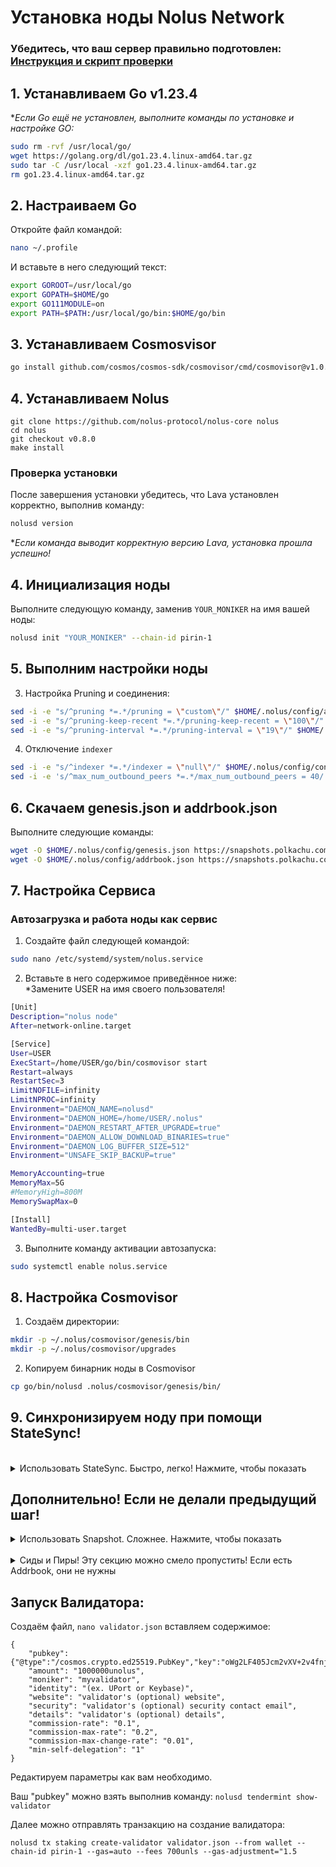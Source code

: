# Установка ноды Nolus Network
### Убедитесь, что ваш сервер правильно подготовлен: [Инструкция и скрипт проверки](https://github.com/ptzruslan/tools)
  ## 1. Устанавливаем Go v1.23.4

**Если Go ещё не установлен, выполните команды по установке и настройке GO:*

```bash
sudo rm -rvf /usr/local/go/
wget https://golang.org/dl/go1.23.4.linux-amd64.tar.gz
sudo tar -C /usr/local -xzf go1.23.4.linux-amd64.tar.gz
rm go1.23.4.linux-amd64.tar.gz
```

## 2. Настраиваем Go

Откройте файл командой:
```bash
nano ~/.profile
```

И вставьте в него следующий текст:

```bash
export GOROOT=/usr/local/go
export GOPATH=$HOME/go
export GO111MODULE=on
export PATH=$PATH:/usr/local/go/bin:$HOME/go/bin
```

## 3. Устанавливаем Cosmosvisor

```bash
go install github.com/cosmos/cosmos-sdk/cosmovisor/cmd/cosmovisor@v1.0.0
```
## 4. Устанавливаем Nolus

```
git clone https://github.com/nolus-protocol/nolus-core nolus
cd nolus
git checkout v0.8.0
make install
```

### Проверка установки
После завершения установки убедитесь, что Lava установлен корректно, выполнив команду:
```bash
nolusd version
```
**Если команда выводит корректную версию Lava, установка прошла успешно!*

## 4. Инициализация ноды

Выполните следующую команду, заменив `YOUR_MONIKER` на имя вашей ноды:

```bash
nolusd init "YOUR_MONIKER" --chain-id pirin-1
```

## 5. Выполним настройки ноды

3. Настройка Pruning и соединения:

```bash
sed -i -e "s/^pruning *=.*/pruning = \"custom\"/" $HOME/.nolus/config/app.toml 
sed -i -e "s/^pruning-keep-recent *=.*/pruning-keep-recent = \"100\"/" $HOME/.nolus/config/app.toml
sed -i -e "s/^pruning-interval *=.*/pruning-interval = \"19\"/" $HOME/.nolus/config/app.toml
```

4. Отключение `indexer`

```bash
sed -i -e "s/^indexer *=.*/indexer = \"null\"/" $HOME/.nolus/config/config.toml
sed -i -e 's/^max_num_outbound_peers *=.*/max_num_outbound_peers = 40/' $HOME/.nolus/config/config.toml
```

## 6. Скачаем genesis.json и addrbook.json
Выполните следующие команды:

```bash
wget -O $HOME/.nolus/config/genesis.json https://snapshots.polkachu.com/genesis/nolus/genesis.json --inet4-only
wget -O $HOME/.nolus/config/addrbook.json https://snapshots.polkachu.com/addrbook/nolus/addrbook.json --inet4-only
```

## 7. Настройка Сервиса

### Автозагрузка и работа ноды как сервис

  1. Создайте файл следующей командой:
```bash
sudo nano /etc/systemd/system/nolus.service
```
  2. Вставьте в него содержимое приведённое ниже:</br>
  *Замените USER на имя своего пользователя!

```bash
[Unit]
Description="nolus node"
After=network-online.target

[Service]
User=USER
ExecStart=/home/USER/go/bin/cosmovisor start
Restart=always
RestartSec=3
LimitNOFILE=infinity
LimitNPROC=infinity
Environment="DAEMON_NAME=nolusd"
Environment="DAEMON_HOME=/home/USER/.nolus"
Environment="DAEMON_RESTART_AFTER_UPGRADE=true"
Environment="DAEMON_ALLOW_DOWNLOAD_BINARIES=true"
Environment="DAEMON_LOG_BUFFER_SIZE=512"
Environment="UNSAFE_SKIP_BACKUP=true"

MemoryAccounting=true
MemoryMax=5G
#MemoryHigh=800M
MemorySwapMax=0

[Install]
WantedBy=multi-user.target
```
  3. Выполните команду активации автозапуска:

```bash
sudo systemctl enable nolus.service
```

## 8. Настройка Cosmovisor
  1. Создаём директории:
```bash
mkdir -p ~/.nolus/cosmovisor/genesis/bin
mkdir -p ~/.nolus/cosmovisor/upgrades
```

  2. Копируем бинарник ноды в Cosmovisor
```bash
cp go/bin/nolusd .nolus/cosmovisor/genesis/bin/
```

## 9. Синхронизируем ноду при помощи StateSync!
</br>
    
<details>
  <summary>Использовать StateSync. Быстро, легко! Нажмите, чтобы показать</summary>
  Выполните команду, после её выполнения, вы получите полностью работающую ноду! Только дайте ей время синхронизироваться.

  ```
  curl https://raw.githubusercontent.com/Dr0ff/manuals/refs/heads/main/Main%20Nets/Nolus/nolus_state_sync.sh | bash
```
 
 </details>


## Дополнительно! Если не делали предыдущий шаг!
 <details>
     <summary>Использовать Snapshot. Сложнее. Нажмите, чтобы показать</summary>
  1. Останавливаем ноду и сохраняем файл ноды

```bash
sudo systemctl stop nolus.service
cp $HOME/.nolus/data/priv_validator_state.json $HOME/.nolus/priv_validator_state.json.backup
```

  2. Выполняем команду очистки и сброса ноды

```bash
nolus tendermint unsafe-reset-all --home $HOME/.nolus --keep-addr-book
```

  3. Переходим по ссылке:</br>
  !!! КОПИРУЕМ И ВЫПОЛНЯЕМ ТОЛЬКО команду которая начинается с `curl https://....` !!!

```bash
https://itrocket.net/services/mainnet/lava/#snap
```
  
  3. Возвращаем сохранённый файл на место:
```bash
mv $HOME/.nolus/priv_validator_state.json.backup $HOME/.nolus/data/priv_validator_state.json
```
 
## Запуск и проверка ноды

  1. Делаем пробный запуск ноды:
```bash
nolusd start
```
  ***Дождитесь пока начнётся синхронизация или даже пока нода полностью не синхронизируется!*

  2. Запустите ноду и просмотр логов:
```bash
sudo systemctl start nolus.service
sudo journalctl -u nolus -f --output cat
```
</details>
</br>
<details>
<summary>Сиды и Пиры! Эту секцию можно смело пропустить! Если есть Addrbook, они не нужны</summary>

```bash
SEEDS="19822a55dcd3b5a4e8a4d4911d0b78e001b93cf7@lava-mainnet-seed.itrocket.net:28656"
PEERS="0d67bedc7f929200d52c8724dfc50f848661f9ba@lava-mainnet-peer.itrocket.net:28656,8d28c38d956384510558664f5897a383b7529699@136.243.95.31:29156"
sed -i -e "/^\[p2p\]/,/^\[/{s/^[[:space:]]*seeds *=.*/seeds = \"$SEEDS\"/}" \
       -e "/^\[p2p\]/,/^\[/{s/^[[:space:]]*persistent_peers *=.*/persistent_peers = \"$PEERS\"/}" $HOME/.nolus/config/config.toml
```
</details>

## Запуск Валидатора:
Создаём файл, `nano validator.json` вставляем содержимое:

```
{
	"pubkey": {"@type":"/cosmos.crypto.ed25519.PubKey","key":"oWg2LF405Jcm2vXV+2v4fnjodh6aafuIdeoW+rUw="},
	"amount": "1000000unolus",
	"moniker": "myvalidator",
	"identity": "(ex. UPort or Keybase)",
	"website": "validator's (optional) website",
	"security": "validator's (optional) security contact email",
	"details": "validator's (optional) details",
	"commission-rate": "0.1",
	"commission-max-rate": "0.2",
	"commission-max-change-rate": "0.01",
	"min-self-delegation": "1"
}
```
Редактируем параметры как вам необходимо.

Ваш "pubkey" можно взять выполнив команду: `nolusd tendermint show-validator`

Далее можно отправлять транзакцию на создание валидатора:
```
nolusd tx staking create-validator validator.json --from wallet --chain-id pirin-1 --gas=auto --fees 700unls --gas-adjustment="1.5
```
